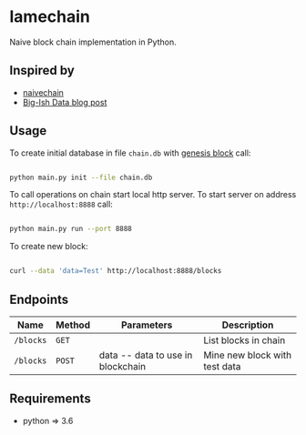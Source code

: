 # lamechain

Naive block chain implementation in Python.

## Inspired by
* [naivechain](https://github.com/lhartikk/naivechain)
* [Big-Ish Data blog post](https://bigishdata.com/2017/10/17/write-your-own-blockchain-part-1-creating-storing-syncing-displaying-mining-and-proving-work/)

## Usage

To create initial database in file `chain.db` with [genesis block](https://en.bitcoin.it/wiki/Genesis_block) call:

```bash

python main.py init --file chain.db

```

To call operations on chain start local http server. To start server on address
`http://localhost:8888` call:

```bash

python main.py run --port 8888

```

To create new block:

```bash

curl --data 'data=Test' http://localhost:8888/blocks

```

## Endpoints

| Name      | Method | Parameters                        | Description                   |
|-----------|--------|-----------------------------------|-------------------------------|
| `/blocks` | `GET`  |                                   | List blocks in chain          |
| `/blocks` | `POST` | data -- data to use in blockchain | Mine new block with test data |

## Requirements
* python => 3.6

